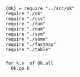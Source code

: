     {Ok} = require "../src/ok"
    require "./ok"
    require "./csv"
    require "./fun"
    require "./num"
    require "./sym"
    require "./some"
    require "./fastmap"
    require "./table"
###
###
    for k,v  of Ok.all
      Ok.go k
